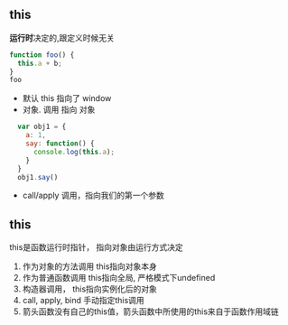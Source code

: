 ## this
**运行时**决定的,跟定义时候无关
```js
function foo() {
  this.a + b;
}
foo
```
- 默认 this 指向了 window
- 对象. 调用 指向 对象
```js
  var obj1 = {
    a: 1,
    say: function() {
      console.log(this.a);
    }
  }
  obj1.say()
  ```
- call/apply 调用，指向我们的第一个参数

## this
this是函数运行时指针， 指向对象由运行方式决定
1. 作为对象的方法调用 this指向对象本身
2. 作为普通函数调用 this指向全局, 严格模式下undefined
3. 构造器调用， this指向实例化后的对象
4. call, apply, bind 手动指定this调用
5. 箭头函数没有自己的this值，箭头函数中所使用的this来自于函数作用域链
